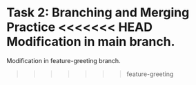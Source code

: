 Task 2: Branching and Merging Practice
<<<<<<< HEAD
Modification in main branch.
=======
Modification in feature-greeting branch.
>>>>>>> feature-greeting
